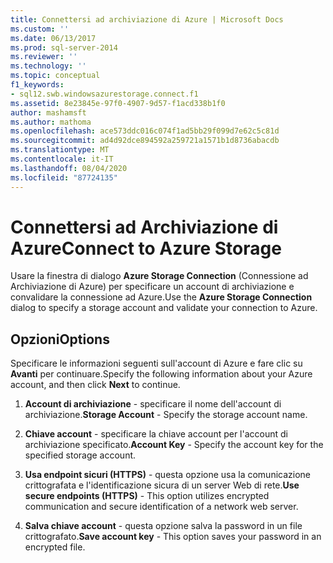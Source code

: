 ```yaml
---
title: Connettersi ad archiviazione di Azure | Microsoft Docs
ms.custom: ''
ms.date: 06/13/2017
ms.prod: sql-server-2014
ms.reviewer: ''
ms.technology: ''
ms.topic: conceptual
f1_keywords:
- sql12.swb.windowsazurestorage.connect.f1
ms.assetid: 8e23845e-97f0-4907-9d57-f1acd338b1f0
author: mashamsft
ms.author: mathoma
ms.openlocfilehash: ace573ddc016c074f1ad5bb29f099d7e62c5c81d
ms.sourcegitcommit: ad4d92dce894592a259721a1571b1d8736abacdb
ms.translationtype: MT
ms.contentlocale: it-IT
ms.lasthandoff: 08/04/2020
ms.locfileid: "87724135"
---
```

# <a name="connect-to-azure-storage"></a><span data-ttu-id="5f051-102">Connettersi ad Archiviazione di Azure</span><span class="sxs-lookup"><span data-stu-id="5f051-102">Connect to Azure Storage</span></span>
  <span data-ttu-id="5f051-103">Usare la finestra di dialogo **Azure Storage Connection** (Connessione ad Archiviazione di Azure) per specificare un account di archiviazione e convalidare la connessione ad Azure.</span><span class="sxs-lookup"><span data-stu-id="5f051-103">Use the **Azure Storage Connection** dialog to specify a storage account and validate your connection to Azure.</span></span>  
  
## <a name="options"></a><span data-ttu-id="5f051-104">Opzioni</span><span class="sxs-lookup"><span data-stu-id="5f051-104">Options</span></span>  
 <span data-ttu-id="5f051-105">Specificare le informazioni seguenti sull'account di Azure e fare clic su **Avanti** per continuare.</span><span class="sxs-lookup"><span data-stu-id="5f051-105">Specify the following information about your Azure account, and then click **Next** to continue.</span></span>  
  
1.  <span data-ttu-id="5f051-106">**Account di archiviazione** - specificare il nome dell'account di archiviazione.</span><span class="sxs-lookup"><span data-stu-id="5f051-106">**Storage Account** - Specify the storage account name.</span></span>  
  
2.  <span data-ttu-id="5f051-107">**Chiave account** - specificare la chiave account per l'account di archiviazione specificato.</span><span class="sxs-lookup"><span data-stu-id="5f051-107">**Account Key** - Specify the account key for the specified storage account.</span></span>  
  
3.  <span data-ttu-id="5f051-108">**Usa endpoint sicuri (HTTPS)** - questa opzione usa la comunicazione crittografata e l'identificazione sicura di un server Web di rete.</span><span class="sxs-lookup"><span data-stu-id="5f051-108">**Use secure endpoints (HTTPS)** - This option utilizes encrypted communication and secure identification of a network web server.</span></span>  
  
4.  <span data-ttu-id="5f051-109">**Salva chiave account** - questa opzione salva la password in un file crittografato.</span><span class="sxs-lookup"><span data-stu-id="5f051-109">**Save account key** - This option saves your password in an encrypted file.</span></span>  
  
  
